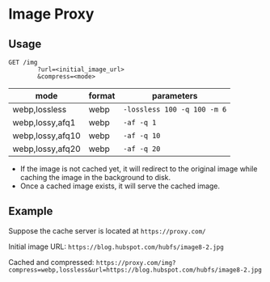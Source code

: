 # Image Proxy

## Usage

```
GET /img
        ?url=<initial_image_url>
        &compress=<mode>
```

|mode|format|parameters|
|---|---|---|
|webp,lossless|webp|`-lossless 100 -q 100 -m 6`|
|webp,lossy,afq1|webp|`-af -q 1`|
|webp,lossy,afq10|webp|`-af -q 10`|
|webp,lossy,afq20|webp|`-af -q 20`|

- If the image is not cached yet, it will redirect to the original image while caching the image in the background to disk.
- Once a cached image exists, it will serve the cached image.

## Example

Suppose the cache server is located at `https://proxy.com/`

Initial image URL: `https://blog.hubspot.com/hubfs/image8-2.jpg`

Cached and compressed: `https://proxy.com/img?compress=webp,lossless&url=https://blog.hubspot.com/hubfs/image8-2.jpg`